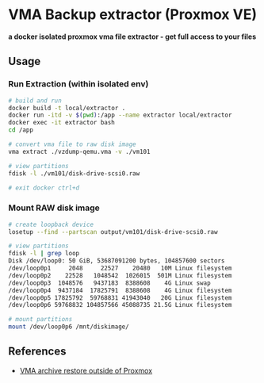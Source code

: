 VMA Backup extractor (Proxmox VE)
============================================

**a docker isolated proxmox vma file extractor - get full access to your files**

Usage
----------------------------

### Run Extraction (within isolated env) ###

```bash
# build and run
docker build -t local/extractor .
docker run -itd -v $(pwd):/app --name extractor local/extractor
docker exec -it extractor bash
cd /app

# convert vma file to raw disk image
vma extract ./vzdump-qemu.vma -v ./vm101

# view partitions
fdisk -l ./vm101/disk-drive-scsi0.raw

# exit docker ctrl+d
```

### Mount RAW disk image

```bash
# create loopback device
losetup --find --partscan output/vm101/disk-drive-scsi0.raw 

# view partitions
fdisk -l | grep loop
Disk /dev/loop0: 50 GiB, 53687091200 bytes, 104857600 sectors
/dev/loop0p1     2048     22527    20480   10M Linux filesystem
/dev/loop0p2    22528   1048542  1026015  501M Linux filesystem
/dev/loop0p3  1048576   9437183  8388608    4G Linux swap
/dev/loop0p4  9437184  17825791  8388608    4G Linux filesystem
/dev/loop0p5 17825792  59768831 41943040   20G Linux filesystem
/dev/loop0p6 59768832 104857566 45088735 21.5G Linux filesystem

# mount partitions
mount /dev/loop0p6 /mnt/diskimage/
```

References
-------------------

* [VMA archive restore outside of Proxmox](https://forum.proxmox.com/threads/vma-archive-restore-outside-of-proxmox.14226/)
